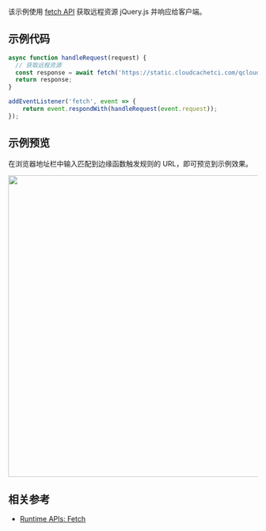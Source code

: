 该示例使用 [fetch API](https://cloud.tencent.com/document/product/1552/81897) 获取远程资源 jQuery.js 并响应给客户端。

## 示例代码

```typescript
async function handleRequest(request) {
  // 获取远程资源
  const response = await fetch('https://static.cloudcachetci.com/qcloud/main/scripts/release/common/vendors/jquery-3.2.1.min.js');
  return response;
}

addEventListener('fetch', event => {
    return event.respondWith(handleRequest(event.request));
});
```

## 示例预览

在浏览器地址栏中输入匹配到边缘函数触发规则的 URL，即可预览到示例效果。

<img src="https://user-images.githubusercontent.com/117053395/207566114-c20c2c2a-881f-4178-a791-7881237aeab5.png" width=609px>

## 相关参考
- [Runtime APIs: Fetch](https://cloud.tencent.com/document/product/1552/81897)
